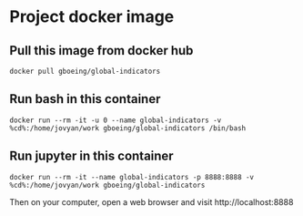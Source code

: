 # Project docker image

## Pull this image from docker hub
```
docker pull gboeing/global-indicators
```

## Run bash in this container
```
docker run --rm -it -u 0 --name global-indicators -v %cd%:/home/jovyan/work gboeing/global-indicators /bin/bash
```

## Run jupyter in this container
```
docker run --rm -it --name global-indicators -p 8888:8888 -v %cd%:/home/jovyan/work gboeing/global-indicators
```

Then on your computer, open a web browser and visit http://localhost:8888
